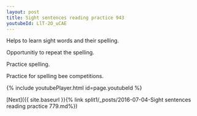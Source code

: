 ```yaml
---
layout: post
title: Sight sentences reading practice 943
youtubeId: LlT-2O_uCAE
---
```

 
 
Helps to learn sight words and their spelling.

Opportunitiy to repeat the spelling. 

Practice spelling. 
 
Practice for spelling bee competitions. 
 
{% include youtubePlayer.html id=page.youtubeId %}
 
 

[Next]({{ site.baseurl }}{% link  split1/_posts/2016-07-04-Sight sentences reading practice 779.md%})
 
